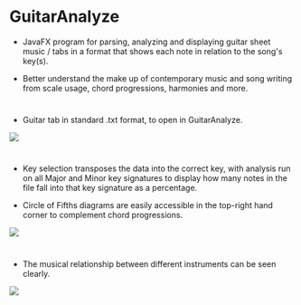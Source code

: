 # GuitarAnalyze

- JavaFX program for parsing, analyzing and displaying guitar sheet music / tabs in a format that shows each note in relation to the song's key(s).

- Better understand the make up of contemporary music and song writing from scale usage, chord progressions, harmonies and more.

#

- Guitar tab in standard .txt format, to open in GuitarAnalyze.

<img src="https://raw.githubusercontent.com/nicholas-penney/GuitarAnalyze/blob/main/Asset/Tab.jpg">

#

- Key selection transposes the data into the correct key, with analysis run on all Major and Minor key signatures to display how many notes in the file fall into that key signature as a percentage.

- Circle of Fifths diagrams are easily accessible in the top-right hand corner to complement chord progressions.

<img src="https://raw.githubusercontent.com/nicholas-penney/GuitarAnalyze/blob/main/Asset/GAKey.jpg">

#

- The musical relationship between different instruments can be seen clearly.

<img src="https://raw.githubusercontent.com/nicholas-penney/GuitarAnalyze/blob/main/Asset/GAPumpkins.jpg">
